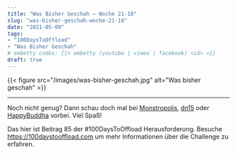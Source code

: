 ```yaml
---
title: "Was Bisher Geschah – Woche 21-18"
slug: "was-bisher-geschah-woche-21-18"
date: "2021-05-09"
tags: 
- "100DaysToOffload"
- "Was Bisher Geschah"
# embetty codes: {{< embetty (youtube | vimeo | facebook) <id> >}} 
draft: true
---
```


{{< figure src="/images/was-bisher-geschah.jpg" alt="Was bisher geschah" >}}


<!--more-->

---

Noch nicht genug? Dann schau doch mal bei [Monstropolis](https://monstropolis.wordpress.com/), [dn15](https://dn15.de/) oder [HappyBuddha](https://happybuddha1975.de/) vorbei. Viel Spaß!

Das hier ist Beitrag 85 der #100DaysToOffload Herausforderung. Besuche https://100daystooffload.com um mehr Informationen über die Challenge zu erfahren.